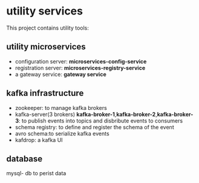 # utility services
This project contains utility tools:
## utility microservices
- configuration server: **microservices-config-service**
- registration server: **microservices-registry-service**
- a gateway service: **gateway service**

## kafka infrastructure
- zookeeper: to manage kafka brokers
- kafka-server(3 brokers) **kafka-broker-1**,**kafka-broker-2**,**kafka-broker-3**: to publish events into topics and disbribute events to consumers
- schema registry: to define and register the schema of the event
- avro schema:to serialize kafka events
- kafdrop: a kafka UI

## database
mysql- db to perist data